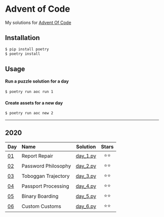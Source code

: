 # Advent of Code
My solutions for [Advent Of Code](https://adventofcode.com/)

## Installation
```bash
$ pip install poetry
$ poetry install
```

## Usage
#### Run a puzzle solution for a day
```bash
$ poetry run aoc run 1
```

#### Create assets for a new day
```bash
$ poetry run aoc new 2
```

---

## 2020
| Day | Name | Solution | Stars |
|:------------- |:-------------|:-----:|:-----:|
|[01](https://adventofcode.com/2020/day/1)|Report Repair|[day_1.py](/aoc/2020/day_1.py)|⭐⭐|
|[02](https://adventofcode.com/2020/day/2)|Password Philosophy|[day_2.py](/aoc/2020/day_2.py)|⭐⭐|
|[03](https://adventofcode.com/2020/day/3)|Toboggan Trajectory|[day_3.py](/aoc/2020/day_3.py)|⭐⭐|
|[04](https://adventofcode.com/2020/day/4)|Passport Processing|[day_4.py](/aoc/2020/day_4.py)|⭐⭐|
|[05](https://adventofcode.com/2020/day/5)|Binary Boarding|[day_5.py](/aoc/2020/day_5.py)|⭐⭐|
|[06](https://adventofcode.com/2020/day/6)|Custom Customs|[day_6.py](/aoc/2020/day_6.py)|⭐⭐|
